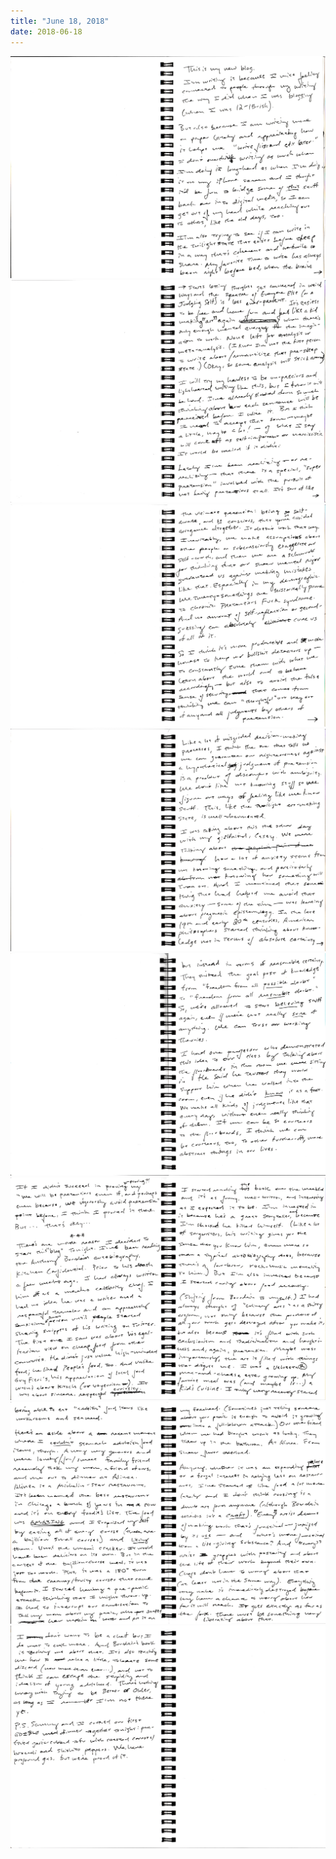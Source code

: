 ```yaml
---
title: "June 18, 2018"
date: 2018-06-18
---
```

<img src="061818-1.jpg" />

<img src="061818-2.jpg" />

<img src="061818-3.jpg" />

<img src="061818-4.jpg" />

<img src="061818-5.jpg" />

<img src="061818-6.jpg" />

<img src="061818-7.jpg" />

<img src="061818-8.jpg" />